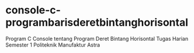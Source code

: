 # console-c-programbarisderetbintanghorisontal
 Program C Console tentang Program Deret Bintang Horisontal
 Tugas Harian Semester 1 Politeknik Manufaktur Astra

